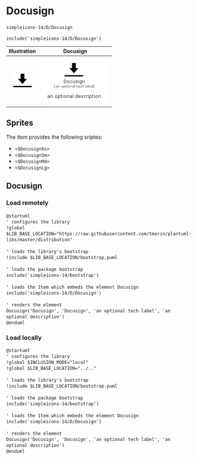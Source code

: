 # Docusign


```text
simpleicons-14/D/Docusign
```

```text
include('simpleicons-14/D/Docusign')
```



| Illustration | Docusign |
| :---: | :---: |
| ![illustration for Illustration](../../simpleicons-14/D/Docusign.png) | ![illustration for Docusign](../../simpleicons-14/D/Docusign.Local.png) |



## Sprites
The item provides the following sriptes:

- `<$DocusignXs>`
- `<$DocusignSm>`
- `<$DocusignMd>`
- `<$DocusignLg>`





## Docusign

### Load remotely
```plantuml
@startuml
' configures the library
!global $LIB_BASE_LOCATION="https://raw.githubusercontent.com/tmorin/plantuml-libs/master/distribution"

' loads the library's bootstrap
!include $LIB_BASE_LOCATION/bootstrap.puml

' loads the package bootstrap
include('simpleicons-14/bootstrap')

' loads the Item which embeds the element Docusign
include('simpleicons-14/D/Docusign')

' renders the element
Docusign('Docusign', 'Docusign', 'an optional tech label', 'an optional description')
@enduml
```

### Load locally
```plantuml
@startuml
' configures the library
!global $INCLUSION_MODE="local"
!global $LIB_BASE_LOCATION="../.."

' loads the library's bootstrap
!include $LIB_BASE_LOCATION/bootstrap.puml

' loads the package bootstrap
include('simpleicons-14/bootstrap')

' loads the Item which embeds the element Docusign
include('simpleicons-14/D/Docusign')

' renders the element
Docusign('Docusign', 'Docusign', 'an optional tech label', 'an optional description')
@enduml
```

